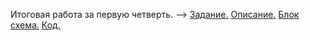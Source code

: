 Итоговая работа за первую четверть. --> [Задание.](/Work_01/task.md) [Описание.](/Work_01/SolutionDescription.md)  [Блок схема.]()  [Код.]()
